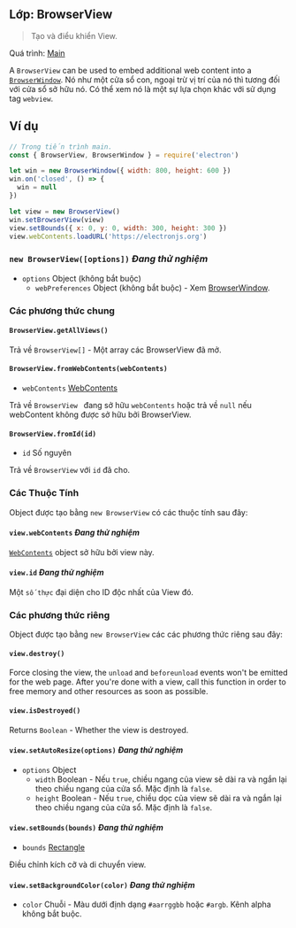 ## Lớp: BrowserView

> Tạo và điểu khiển View.

Quá trình: [Main](../glossary.md#main-process)

A `BrowserView` can be used to embed additional web content into a [`BrowserWindow`](browser-window.md). Nó như một cửa sổ con, ngoại trừ vị trí của nó thì tương đối với cửa sổ sở hữu nó. Có thể xem nó là một sự lựa chọn khác với sử dụng tag `webview`.

## Ví dụ

```javascript
// Trong tiến trình main.
const { BrowserView, BrowserWindow } = require('electron')

let win = new BrowserWindow({ width: 800, height: 600 })
win.on('closed', () => {
  win = null
})

let view = new BrowserView()
win.setBrowserView(view)
view.setBounds({ x: 0, y: 0, width: 300, height: 300 })
view.webContents.loadURL('https://electronjs.org')
```

### `new BrowserView([options])` *Đang thử nghiệm*

* `options` Object (không bắt buộc) 
  * `webPreferences` Object (không bắt buộc) - Xem [BrowserWindow](browser-window.md).

### Các phương thức chung

#### `BrowserView.getAllViews()`

Trả về `BrowserView[]` - Một array các BrowserView đã mở.

#### `BrowserView.fromWebContents(webContents)`

* `webContents` [WebContents](web-contents.md)

Trả về `BrowserView ` đang sở hữu `webContents` hoặc trả về `null` nếu webContent không được sở hữu bởi BrowserView.

#### `BrowserView.fromId(id)`

* `id` Số nguyên

Trả về `BrowserView` với `id` đã cho.

### Các Thuộc Tính

Object được tạo bằng `new BrowserView` có các thuộc tính sau đây:

#### `view.webContents` *Đang thử nghiệm*

[`WebContents`](web-contents.md) object sở hữu bởi view này.

#### `view.id` *Đang thử nghiệm*

Một `số thực` đại diện cho ID độc nhất của View đó.

### Các phương thức riêng

Object được tạo bằng `new BrowserView` các các phương thức riêng sau đây:

#### `view.destroy()`

Force closing the view, the `unload` and `beforeunload` events won't be emitted for the web page. After you're done with a view, call this function in order to free memory and other resources as soon as possible.

#### `view.isDestroyed()`

Returns `Boolean` - Whether the view is destroyed.

#### `view.setAutoResize(options)` *Đang thử nghiệm*

* `options` Object 
  * `width` Boolean - Nếu `true`, chiều ngang của view sẽ dài ra và ngắn lại theo chiều ngang của cửa sổ. Mặc định là `false`.
  * `height` Boolean - Nếu `true`, chiều dọc của view sẽ dài ra và ngắn lại theo chiều ngang của cửa sổ. Mặc định là `false`.

#### `view.setBounds(bounds)` *Đang thử nghiệm*

* `bounds` [Rectangle](structures/rectangle.md)

Điều chỉnh kích cỡ và di chuyển view.

#### `view.setBackgroundColor(color)` *Đang thử nghiệm*

* `color` Chuỗi - Màu dưới định dạng `#aarrggbb` hoặc `#argb`. Kênh alpha không bắt buộc.
